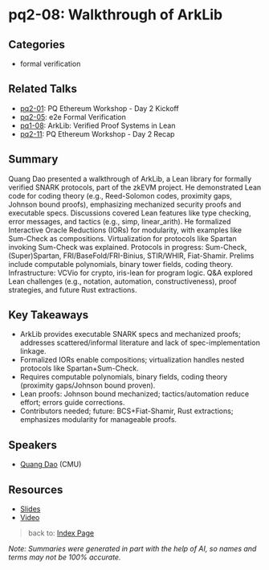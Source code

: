 # pq2-08: Walkthrough of ArkLib

## Categories
- formal verification

## Related Talks
- [pq2-01](pq2-01.md): PQ Ethereum Workshop - Day 2 Kickoff
- [pq2-05](pq2-05.md): e2e Formal Verification
- [pq1-08](pq1-08.md): ArkLib: Verified Proof Systems in Lean
- [pq2-11](pq2-11.md): PQ Ethereum Workshop - Day 2 Recap

## Summary
Quang Dao presented a walkthrough of ArkLib, a Lean library for formally verified SNARK protocols, part of the zkEVM project. He demonstrated Lean code for coding theory (e.g., Reed-Solomon codes, proximity gaps, Johnson bound proofs), emphasizing mechanized security proofs and executable specs. Discussions covered Lean features like type checking, error messages, and tactics (e.g., simp, linear_arith). He formalized Interactive Oracle Reductions (IORs) for modularity, with examples like Sum-Check as compositions. Virtualization for protocols like Spartan invoking Sum-Check was explained. Protocols in progress: Sum-Check, (Super)Spartan, FRI/BaseFold/FRI-Binius, STIR/WHIR, Fiat-Shamir. Prelims include computable polynomials, binary tower fields, coding theory. Infrastructure: VCVio for crypto, iris-lean for program logic. Q&A explored Lean challenges (e.g., notation, automation, constructiveness), proof strategies, and future Rust extractions.

## Key Takeaways
- ArkLib provides executable SNARK specs and mechanized proofs; addresses scattered/informal literature and lack of spec-implementation linkage.
- Formalized IORs enable compositions; virtualization handles nested protocols like Spartan+Sum-Check.
- Requires computable polynomials, binary fields, coding theory (proximity gaps/Johnson bound proven).
- Lean proofs: Johnson bound mechanized; tactics/automation reduce effort; errors guide corrections.
- Contributors needed; future: BCS+Fiat-Shamir, Rust extractions; emphasizes modularity for manageable proofs.

## Speakers
- [Quang Dao](https://x.com/QuangVDao) (CMU)

## Resources
- [Slides](https://drive.google.com/file/d/1C0e1Tt9PHzufEwGW2jdAb5Ex9FDPCXjO/view?usp=drive_link)
- [Video](https://youtu.be/xmvySCWZwN8)

> back to: [Index Page](index.md)

*Note: Summaries were generated in part with the help of AI, so names and terms may not be 100% accurate.*